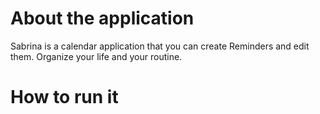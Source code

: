 # About the application

Sabrina is a calendar application that you can create Reminders and edit them. Organize your life and your routine. 

# How to run it

